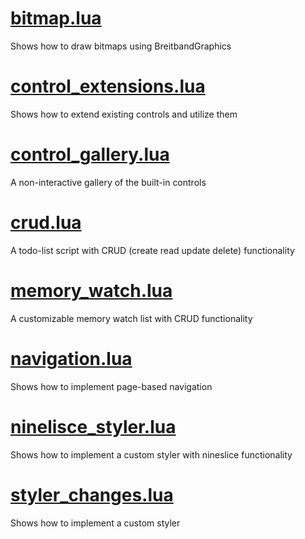# [bitmap.lua](https://github.com/Aurumaker72/mupen-lua-ugui/blob/main/demos/bitmap.lua)
Shows how to draw bitmaps using BreitbandGraphics

# [control_extensions.lua](https://github.com/Aurumaker72/mupen-lua-ugui/blob/main/demos/control_extensions.lua)
Shows how to extend existing controls and utilize them

# [control_gallery.lua](https://github.com/Aurumaker72/mupen-lua-ugui/blob/main/demos/control_gallery.lua)
A non-interactive gallery of the built-in controls

# [crud.lua](https://github.com/Aurumaker72/mupen-lua-ugui/blob/main/demos/crud.lua)
A todo-list script with CRUD (create read update delete) functionality

# [memory_watch.lua](https://github.com/Aurumaker72/mupen-lua-ugui/blob/main/demos/memory_watch.lua)
A customizable memory watch list with CRUD functionality

# [navigation.lua](https://github.com/Aurumaker72/mupen-lua-ugui/blob/main/demos/navigation.lua)
Shows how to implement page-based navigation

# [ninelisce_styler.lua](https://github.com/Aurumaker72/mupen-lua-ugui/blob/main/demos/ninelisce_styler.lua)
Shows how to implement a custom styler with nineslice functionality

# [styler_changes.lua](https://github.com/Aurumaker72/mupen-lua-ugui/blob/main/demos/styler_changes.lua)
Shows how to implement a custom styler
